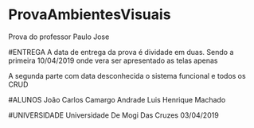 # ProvaAmbientesVisuais
Prova do professor Paulo Jose

#ENTREGA
A data de entrega da prova é dividade em duas.
Sendo a primeira 10/04/2019 onde vera ser apresentado as telas apenas

A segunda parte com data desconhecida o sistema funcional e todos os CRUD

#ALUNOS
João Carlos Camargo Andrade
Luis Henrique Machado

#UNIVERSIDADE
Universidade De Mogi Das Cruzes 03/04/2019